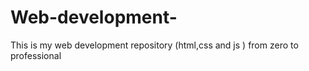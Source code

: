 # Web-development-
This is my web development repository (html,css and js ) from zero to professional 
